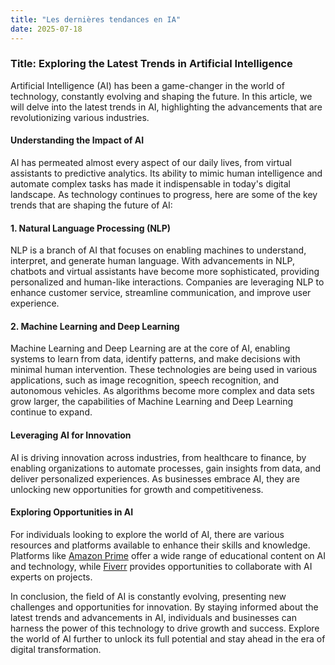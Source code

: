 ```yaml
---
title: "Les dernières tendances en IA"
date: 2025-07-18
---
```


### Title: Exploring the Latest Trends in Artificial Intelligence

Artificial Intelligence (AI) has been a game-changer in the world of technology, constantly evolving and shaping the future. In this article, we will delve into the latest trends in AI, highlighting the advancements that are revolutionizing various industries.

#### Understanding the Impact of AI
AI has permeated almost every aspect of our daily lives, from virtual assistants to predictive analytics. Its ability to mimic human intelligence and automate complex tasks has made it indispensable in today's digital landscape. As technology continues to progress, here are some of the key trends that are shaping the future of AI:

#### 1. Natural Language Processing (NLP)
NLP is a branch of AI that focuses on enabling machines to understand, interpret, and generate human language. With advancements in NLP, chatbots and virtual assistants have become more sophisticated, providing personalized and human-like interactions. Companies are leveraging NLP to enhance customer service, streamline communication, and improve user experience.

#### 2. Machine Learning and Deep Learning
Machine Learning and Deep Learning are at the core of AI, enabling systems to learn from data, identify patterns, and make decisions with minimal human intervention. These technologies are being used in various applications, such as image recognition, speech recognition, and autonomous vehicles. As algorithms become more complex and data sets grow larger, the capabilities of Machine Learning and Deep Learning continue to expand.

#### Leveraging AI for Innovation
AI is driving innovation across industries, from healthcare to finance, by enabling organizations to automate processes, gain insights from data, and deliver personalized experiences. As businesses embrace AI, they are unlocking new opportunities for growth and competitiveness.

#### Exploring Opportunities in AI
For individuals looking to explore the world of AI, there are various resources and platforms available to enhance their skills and knowledge. Platforms like [Amazon Prime](https://www.amazon.fr/amazonprime?_encoding=UTF8&primeCampaignId=prime_assoc_ft&tag=zenzen0d-21France) offer a wide range of educational content on AI and technology, while [Fiverr](https://go.fiverr.com/visit/?bta=1071918&brand=fiverrmarketplace) provides opportunities to collaborate with AI experts on projects.

In conclusion, the field of AI is constantly evolving, presenting new challenges and opportunities for innovation. By staying informed about the latest trends and advancements in AI, individuals and businesses can harness the power of this technology to drive growth and success. Explore the world of AI further to unlock its full potential and stay ahead in the era of digital transformation.